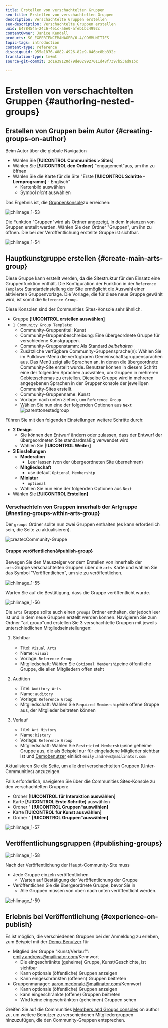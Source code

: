 ```yaml
---
title: Erstellen von verschachtelten Gruppen
seo-title: Erstellen von verschachtelten Gruppen
description: Verschachtelte Gruppen erstellen
seo-description: Verschachtelte Gruppen erstellen
uuid: b478454a-24c6-4e1c-a6e0-afeb1bc4992c
contentOwner: Janice Kendall
products: SG_EXPERIENCEMANAGER/6.4/COMMUNITIES
topic-tags: introduction
content-type: reference
discoiquuid: 955a1876-4882-4926-82e9-846bc8bb332c
translation-type: tm+mt
source-git-commit: 2d1e39120d79de029927011d48f7397b53ad91bc

---
```



# Erstellen von verschachtelten Gruppen {#authoring-nested-groups}

## Erstellen von Gruppen beim Autor {#creating-groups-on-author}

Beim Autor über die globale Navigation

* Wählen Sie **[!UICONTROL Communities > Sites]**
* Wählen Sie **[!UICONTROL den Ordner]** &quot;engagement&quot;aus, um ihn zu öffnen
* Wählen Sie die Karte für die Site &quot;Erste **[!UICONTROL Schritte - Lernprogramm]** - Englisch&quot;
   * Kartenbild auswählen
   * Symbol *nicht* auswählen

Das Ergebnis ist, die [Gruppenkonsole](groups.md)zu erreichen:

![chlimage_1-53](assets/chlimage_1-53.png)

Die Funktion &quot;Gruppen&quot;wird als Ordner angezeigt, in dem Instanzen von Gruppen erstellt werden. Wählen Sie den Ordner &quot;Gruppen&quot;, um ihn zu öffnen. Die bei der Veröffentlichung erstellte Gruppe ist sichtbar.

![chlimage_1-54](assets/chlimage_1-54.png)

## Hauptkunstgruppe erstellen {#create-main-arts-group}

Diese Gruppe kann erstellt werden, da die Sitestruktur für den Einsatz eine Gruppenfunktion enthält. Die Konfiguration der Funktion in der `Reference Template` Standardeinstellung der Site ermöglicht die Auswahl einer aktivierten Gruppenvorlage. Die Vorlage, die für diese neue Gruppe gewählt wird, ist somit die `Reference Group`.

Diese Konsolen sind der Communities Sites-Konsole sehr ähnlich.

* Gruppe **[!UICONTROL erstellen auswählen]**
* `1 Community Group Template`:
   * Community-Gruppentitel: Kunst
   * Community-Gruppenbeschreibung: Eine übergeordnete Gruppe für verschiedene Kunstgruppen.
   * Community-Gruppenstamm: Als Standard *beibehalten*
   * Zusätzliche verfügbare Community-Gruppensprache(n): Wählen Sie im Pulldown-Menü die verfügbaren Gemeinschaftsgruppensprachen aus. Das Menü zeigt alle Sprachen an, in denen die übergeordnete Community-Site erstellt wurde. Benutzer können in diesem Schritt eine der folgenden Sprachen auswählen, um Gruppen in mehreren Gebietsschemas zu erstellen. Dieselbe Gruppe wird in mehreren angegebenen Sprachen in der Gruppenkonsole der jeweiligen Community-Sites erstellt.
   * Community-Gruppenname: Kunst
   * Vorlage: nach unten ziehen, um `Reference Group`
   * Wählen Sie nun eine der folgenden Optionen aus `Next`
      ![parenttonestedgroup](assets/parenttonestedgroup.png)

Führen Sie mit den folgenden Einstellungen weitere Schritte durch:

* **2 Design**
   * Sie können den Entwurf ändern oder zulassen, dass der Entwurf der übergeordneten Site standardmäßig verwendet wird
   * Wählen Sie **[!UICONTROL Weiter]**
* **3 Einstellungen**
   * **Moderation**
      * Leer lassen (von der übergeordneten Site übernehmen)
   * **Mitgliedschaft**
      * use default `Optional Membership`
   * **Miniatur**
      * `optional`
   * Wählen Sie nun eine der folgenden Optionen aus `Next`
* Wählen Sie **[!UICONTROL Erstellen]**

### Verschachteln von Gruppen innerhalb der Artgruppe {#nesting-groups-within-arts-group}

Der `groups` Ordner sollte nun zwei Gruppen enthalten (es kann erforderlich sein, die Seite zu aktualisieren).

![createcCommunity-Gruppe](assets/createcommunitygroup.png)

####  Gruppe veröffentlichen{#publish-group}

Bewegen Sie den Mauszeiger vor dem Erstellen von innerhalb der `arts`Gruppe verschachtelten Gruppen über die `arts` Karte und wählen Sie das Symbol &quot;Veröffentlichen&quot;, um sie zu veröffentlichen.

![chlimage_1-55](assets/chlimage_1-55.png)

Warten Sie auf die Bestätigung, dass die Gruppe veröffentlicht wurde.

![chlimage_1-56](assets/chlimage_1-56.png)

Die `arts` Gruppe sollte auch einen `groups` Ordner enthalten, der jedoch leer ist und in dem neue Gruppen erstellt werden können. Navigieren Sie zum Ordner &quot;art group&quot;und erstellen Sie 3 verschachtelte Gruppen mit jeweils unterschiedlichen Mitgliedseinstellungen:

1. Sichtbar
   * Titel: `Visual Arts`
   * Name: `visual`
   * Vorlage: `Reference Group`
   * Mitgliedschaft: Wählen Sie `Optional Membership`eine öffentliche Gruppe, die allen Mitgliedern offen steht
1. Audition
   * Titel: `Auditory Arts`
   * Name: `auditory`
   * Vorlage: `Reference Group`
   * Mitgliedschaft: Wählen Sie `Required Membership`eine offene Gruppe aus, der Mitglieder beitreten können

1. Verlauf

   * Titel: `Art History`
   * Name: `history`
   * Vorlage: `Reference Group`
   * Mitgliedschaft: Wählen Sie `Restricted Membership`eine geheime Gruppe aus, die als Beispiel nur für eingeladene Mitglieder sichtbar ist und [Demobenutzer](tutorials.md#demo-users) einlädt `emily.andrews@mailinator.com`

Aktualisieren Sie die Seite, um alle drei verschachtelten Gruppen (Unter-Communities) anzuzeigen.

Falls erforderlich, navigieren Sie über die Communities Sites-Konsole zu den verschachtelten Gruppen:

* Ordner **[!UICONTROL für Interaktion auswählen]**
* Karte **[!UICONTROL Erste Schritte]** auswählen
* Ordner &quot; **[!UICONTROL Gruppen&quot;auswählen]**
* Karte **[!UICONTROL für Kunst auswählen]**
* Ordner &quot; **[!UICONTROL Gruppen&quot;auswählen]**

![chlimage_1-57](assets/chlimage_1-57.png)

## Veröffentlichungsgruppen {#publishing-groups}

![chlimage_1-58](assets/chlimage_1-58.png)

Nach der Veröffentlichung der Haupt-Community-Site muss

* Jede Gruppe einzeln veröffentlichen
   * Warten auf Bestätigung der Veröffentlichung der Gruppe
* Veröffentlichen Sie die übergeordnete Gruppe, bevor Sie in
   * Alle Gruppen müssen von oben nach unten veröffentlicht werden.

![chlimage_1-59](assets/chlimage_1-59.png)

## Erlebnis bei Veröffentlichung {#experience-on-publish}

Es ist möglich, die verschiedenen Gruppen bei der Anmeldung zu erleben, zum Beispiel mit der [Demo-Benutzer](tutorials.md#demo-users) für

* Mitglied der Gruppe &quot;Kunst/Verlauf&quot;: emily.andrews@mailinator.com/Kennwort
   * Die eingeschränkte (geheime) Gruppe, Kunst/Geschichte, ist sichtbar
   * Kann optionale (öffentliche) Gruppen anzeigen
   * Kann eingeschränkten (offenen) Gruppen beitreten
* Gruppenmanager: aaron.mcdonald@mailinator.com/Kennwort
   * Kann optionale (öffentliche) Gruppen anzeigen
   * kann eingeschränkte (offene) Gruppen beitreten
   * Wird keine eingeschränkten (geheimen) Gruppen sehen

Greifen Sie auf die Communities [Members and Groups consoles](members.md) on author zu, um weitere Benutzer zu verschiedenen Mitgliedergruppen hinzuzufügen, die den Community-Gruppen entsprechen.
